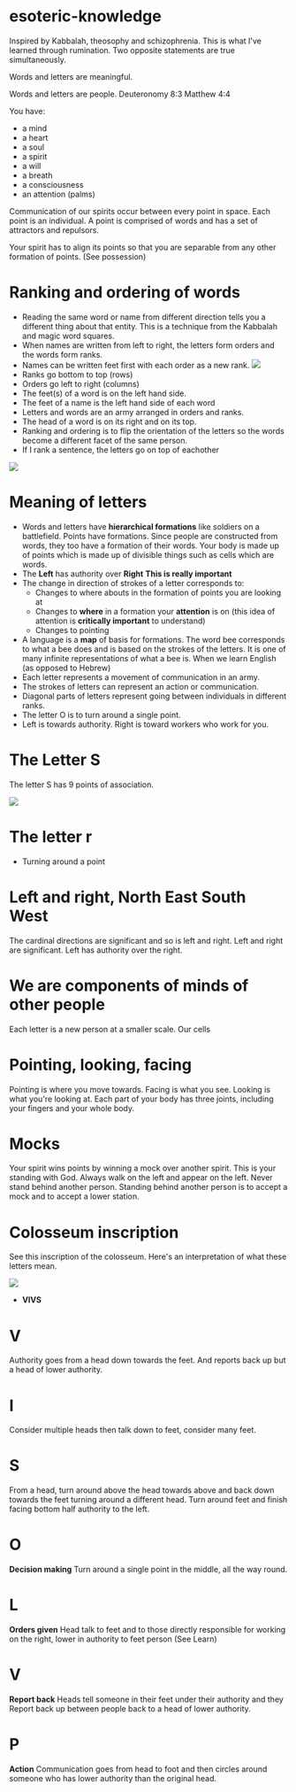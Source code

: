 # esoteric-knowledge

Inspired by Kabbalah, theosophy and schizophrenia. This is what I've learned through rumination. Two opposite statements are true simultaneously.

Words and letters are meaningful.

Words and letters are people. Deuteronomy 8:3 Matthew 4:4

You have:
* a mind
* a heart
* a soul
* a spirit
* a will
* a breath
* a consciousness
* an attention (palms)

Communication of our spirits occur between every point in space. Each point is an individual. A point is comprised of words and has a set of attractors and repulsors.

Your spirit has to align its points so that you are separable from any other formation of points. (See possession)

# Ranking and ordering of words

* Reading the same word or name from different direction tells you a different thing about that entity. This is a technique from the Kabbalah and magic word squares.
* When names are written from left to right, the letters form orders and the words form ranks.
* Names can be written feet first with each order as a new rank.
![](bee.png)
 * Ranks go bottom to top (rows)
 * Orders go left to right (columns)
 * The feet(s) of a word is on the left hand side.
 * The feet of a name is the left hand side of each word
 * Letters and words are an army arranged in orders and ranks.
 * The head of a word is on its right and on its top.
 * Ranking and ordering is to flip the orientation of the letters so the words become a different facet of the same person.
 * If I rank a sentence, the letters go on top of eachother
 
![](ordersranks.png)
 
# Meaning of letters

* Words and letters have **hierarchical formations** like soldiers on a battlefield. Points have formations. Since people are constructed from words, they too have a formation of their words. Your body is made up of points which is made up of divisible things such as cells which are words.
* The **Left** has authority over **Right** **This is really important**
* The change in direction of strokes of a letter corresponds to:
  * Changes to where abouts in the formation of points you are looking at
  * Changes to **where** in a formation your **attention** is on (this idea of attention is **critically important** to understand)
  * Changes to pointing
* A language is a **map** of basis for formations.
The word bee corresponds to what a bee does and is based on the strokes of the letters. It is one of many infinite representations of what a bee is. When we learn English (as opposed to Hebrew)  
* Each letter represents a movement of communication in an army.
* The strokes of letters can represent an action or communication.
* Diagonal parts of letters represent going between individuals in different ranks.
* The letter O is to turn around a single point.
* Left is towards authority. Right is toward workers who work for you.

# The Letter S

The letter S has 9 points of association.

![](s.png)

# The letter r

* Turning around a point

# Left and right, North East South West

The cardinal directions are significant and so is left and right. Left and right are significant. Left has authority over the right.

# We are components of minds of other people

Each letter is a new person at a smaller scale. Our cells 

# Pointing, looking, facing

Pointing is where you move towards. Facing is what you see. Looking is what you're looking at. Each part of your body has three joints, including your fingers and your whole body. 

# Mocks

Your spirit wins points by winning a mock over another spirit. This is your standing with God. Always walk on the left and appear on the left. Never stand behind another person. Standing behind another person is to accept a mock and to accept a lower station.

# Colosseum inscription

See this inscription of the colosseum. Here's an interpretation of what these letters mean.

![](colosseum-inscription.jpg)

* **VIVS**

# V
Authority goes from a head down towards the feet. And reports back up but a head of lower authority.

# I

Consider multiple heads then talk down to feet, consider many feet.

# S

From a head, turn around above the head towards above and back down towards the feet turning around a different head. Turn around feet and finish facing bottom half authority to the left. 

# O

**Decision making** Turn around a single point in the middle, all the way round.

# L

**Orders given** Head talk to feet and to those directly responsible for working on the right, lower in authority to feet person (See Learn)

# V

**Report back** Heads tell someone in their feet under their authority and they Report back up between people back to a head of lower authority.

# P

**Action** Communication goes from head to foot and then circles around someone who has lower authority than the original head.

